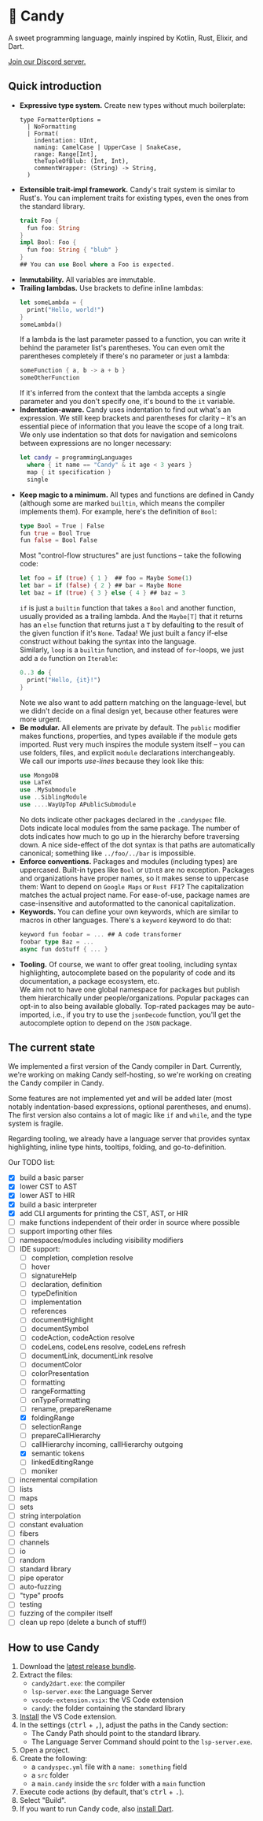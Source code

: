 # 🍭 Candy

A sweet programming language, mainly inspired by Kotlin, Rust, Elixir, and Dart.

[Join our Discord server.](https://discord.gg/5Vr4eAJ7gU)

## Quick introduction

* **Expressive type system.**
  Create new types without much boilerplate:
  ```f#
  type FormatterOptions =
    | NoFormatting
    | Format(
      indentation: UInt,
      naming: CamelCase | UpperCase | SnakeCase,
      range: Range[Int],
      theTupleOfBlub: (Int, Int),
      commentWrapper: (String) -> String,
    )
  ```
* **Extensible trait-impl framework.**
  Candy's trait system is similar to Rust's.
  You can implement traits for existing types, even the ones from the standard library.
  ```rust
  trait Foo {
    fun foo: String
  }
  impl Bool: Foo {
    fun foo: String { "blub" }
  }
  ## You can use Bool where a Foo is expected.
  ```
* **Immutability.**
  All variables are immutable.
* **Trailing lambdas.**
  Use brackets to define inline lambdas:
  ```rust
  let someLambda = {
    print("Hello, world!")
  }
  someLambda()
  ```
  If a lambda is the last parameter passed to a function, you can write it behind the parameter list's parentheses.
  You can even omit the parentheses completely if there's no parameter or just a lambda:
  ```rust
  someFunction { a, b -> a + b }
  someOtherFunction
  ```
  If it's inferred from the context that the lambda accepts a single parameter and you don't specify one, it's bound to the `it` variable.
* **Indentation-aware.**
  Candy uses indentation to find out what's an expression.
  We still keep brackets and parentheses for clarity – it's an essential piece of information that you leave the scope of a long trait.
  We only use indentation so that dots for navigation and semicolons between expressions are no longer necessary:
  ```swift
  let candy = programmingLanguages
    where { it name == "Candy" & it age < 3 years }
    map { it specification }
    single
  ```
* **Keep magic to a minimum.**
  All types and functions are defined in Candy (although some are marked `builtin`, which means the compiler implements them).
  For example, here's the definition of `Bool`:
  ```rust
  type Bool = True | False
  fun true = Bool True
  fun false = Bool False
  ```
  Most "control-flow structures" are just functions – take the following code:
  ```rust
  let foo = if (true) { 1 }  ## foo = Maybe Some(1)
  let bar = if (false) { 2 } ## bar = Maybe None
  let baz = if (true) { 3 } else { 4 } ## baz = 3
  ```
  `if` is just a `builtin` function that takes a `Bool` and another function, usually provided as a trailing lambda.
  And the `Maybe[T]` that it returns has an `else` function that returns just a `T` by defaulting to the result of the given function if it's `None`.
  Tadaa! We just built a fancy if-else construct without baking the syntax into the language.  
  Similarly, `loop` is a `builtin` function, and instead of `for`-loops, we just add a `do` function on `Iterable`:
  ```rust
  0..3 do {
    print("Hello, {it}!")
  }
  ```
  Note we also want to add pattern matching on the language-level, but we didn't decide on a final design yet, because other features were more urgent.
* **Be modular.**
  All elements are private by default. The `public` modifier makes functions, properties, and types available if the module gets imported.
  Rust very much inspires the module system itself – you can use folders, files, and explicit `module` declarations interchangeably.  
  We call our imports *use-lines* because they look like this:
  ```rust
  use MongoDB
  use LaTeX
  use .MySubmodule
  use ..SiblingModule
  use ....WayUpTop APublicSubmodule
  ```
  No dots indicate other packages declared in the `.candyspec` file.  
  Dots indicate local modules from the same package.
  The number of dots indicates how much to go up in the hierarchy before traversing down.
  A nice side-effect of the dot syntax is that paths are automatically canonical; something like `../foo/../bar` is impossible.
* **Enforce conventions.**
  Packages and modules (including types) are uppercased.
  Built-in types like `Bool` or `UInt8` are no exception.
  Packages and organizations have proper names, so it makes sense to uppercase them:
  Want to depend on `Google Maps` or `Rust FFI`? The capitalization matches the actual project name.
  For ease-of-use, package names are case-insensitive and autoformatted to the canonical capitalization.
* **Keywords.**
  You can define your own keywords, which are similar to macros in other languages.
  There's a `keyword` keyword to do that:
  ```rust
  keyword fun foobar = ... ## A code transformer
  foobar type Baz = ...
  async fun doStuff { ... }
  ```
* **Tooling.**
  Of course, we want to offer great tooling, including syntax highlighting, autocomplete based on the popularity of code and its documentation, a package ecosystem, etc.  
  We aim not to have one global namespace for packages but publish them hierarchically under people/organizations.
  Popular packages can opt-in to also being available globally.
  Top-rated packages may be auto-imported, i.e., if you try to use the `jsonDecode` function, you'll get the autocomplete option to depend on the `JSON` package.

## The current state

We implemented a first version of the Candy compiler in Dart.
Currently, we're working on making Candy self-hosting, so we're working on creating the Candy compiler in Candy.

Some features are not implemented yet and will be added later (most notably indentation-based expressions, optional parentheses, and enums).
The first version also contains a lot of magic like `if` and `while`, and the type system is fragile.

Regarding tooling, we already have a language server that provides syntax highlighting, inline type hints, tooltips, folding, and go-to-definition.

Our TODO list:

* [x] build a basic parser
* [x] lower CST to AST
* [x] lower AST to HIR
* [x] build a basic interpreter
* [x] add CLI arguments for printing the CST, AST, or HIR
* [ ] make functions independent of their order in source where possible
* [ ] support importing other files
* [ ] namespaces/modules including visibility modifiers
* [ ] IDE support:
  * [ ] completion, completion resolve
  * [ ] hover
  * [ ] signatureHelp
  * [ ] declaration, definition
  * [ ] typeDefinition
  * [ ] implementation
  * [ ] references
  * [ ] documentHighlight
  * [ ] documentSymbol
  * [ ] codeAction, codeAction resolve
  * [ ] codeLens, codeLens resolve, codeLens refresh
  * [ ] documentLink, documentLink resolve
  * [ ] documentColor
  * [ ] colorPresentation
  * [ ] formatting
  * [ ] rangeFormatting
  * [ ] onTypeFormatting
  * [ ] rename, prepareRename
  * [x] foldingRange
  * [ ] selectionRange
  * [ ] prepareCallHierarchy
  * [ ] callHierarchy incoming, callHierarchy outgoing
  * [x] semantic tokens
  * [ ] linkedEditingRange
  * [ ] moniker
* [ ] incremental compilation
* [ ] lists
* [ ] maps
* [ ] sets
* [ ] string interpolation
* [ ] constant evaluation
* [ ] fibers
* [ ] channels
* [ ] io
* [ ] random
* [ ] standard library
* [ ] pipe operator
* [ ] auto-fuzzing
* [ ] "type" proofs
* [ ] testing
* [ ] fuzzing of the compiler itself
* [ ] clean up repo (delete a bunch of stuff!)

## How to use Candy

1. Download the [latest release bundle](https://github.com/candy-lang/candy/releases/latest).
2. Extract the files:
   * `candy2dart.exe`: the compiler
   * `lsp-server.exe`: the Language Server
   * `vscode-extension.vsix`: the VS Code extension
   * `candy`: the folder containing the standard library
3. [Install](https://code.visualstudio.com/docs/editor/extension-gallery#_install-from-a-vsix) the VS Code extension.
4. In the settings (<kbd>ctrl</kbd> + <kbd>,</kbd>), adjust the paths in the Candy section:
   * The Candy Path should point to the standard library.
   * The Language Server Command should point to the `lsp-server.exe`.
5. Open a project.
6. Create the following:
   * a `candyspec.yml` file with a `name: something` field
   * a `src` folder
   * a `main.candy` inside the `src` folder with a `main` function
7. Execute code actions (by default, that's <kbd>ctrl</kbd> + <kbd>.</kbd>).
8. Select "Build".
9. If you want to run Candy code, also [install Dart](https://dart.dev/get-dart).
